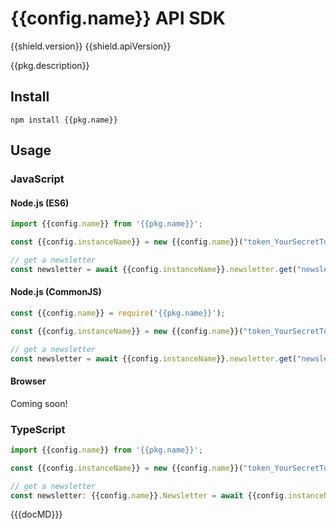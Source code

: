 # {{config.name}} API SDK
{{shield.version}}
{{shield.apiVersion}}

{{pkg.description}}

## Install
```shell
npm install {{pkg.name}}
```

## Usage
### JavaScript
#### Node.js (ES6)
```js
import {{config.name}} from '{{pkg.name}}';

const {{config.instanceName}} = new {{config.name}}("token_YourSecretToken123");

// get a newsletter
const newsletter = await {{config.instanceName}}.newsletter.get("newsletter_123asd");
```

#### Node.js (CommonJS)
```js
const {{config.name}} = require('{{pkg.name}}');

const {{config.instanceName}} = new {{config.name}}("token_YourSecretToken123");

// get a newsletter
const newsletter = await {{config.instanceName}}.newsletter.get("newsletter_123asd");
```

#### Browser
Coming soon!

### TypeScript
```ts
import {{config.name}} from '{{pkg.name}}';

const {{config.instanceName}} = new {{config.name}}("token_YourSecretToken123");

// get a newsletter
const newsletter: {{config.name}}.Newsletter = await {{config.instanceName}}.newsletter.get("newsletter_123asd");
```

{{{docMD}}}
